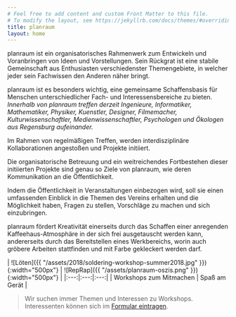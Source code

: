 ```yaml
---
# Feel free to add content and custom Front Matter to this file.
# To modify the layout, see https://jekyllrb.com/docs/themes/#overriding-theme-defaults
title: planraum
layout: home
---
```


planraum ist ein organisatorisches Rahmenwerk zum Entwickeln und Voranbringen von Ideen und Vorstellungen. Sein Rückgrat ist eine stabile Gemeinschaft aus Enthusiasten verschiedenster Themengebiete, in welcher jeder sein Fachwissen den Anderen näher bringt.

planraum ist es besonders wichtig, eine gemeinsame Schaffensbasis für Menschen unterschiedlicher Fach- und Interessensbereiche zu bieten. _Innerhalb von planraum treffen derzeit Ingenieure, Informatiker, Mathematiker, Physiker, Kuenstler, Designer, Filmemacher, Kulturwissenschaftler, Medienwissenschaftler, Psychologen und Ökologen aus Regensburg aufeinander._

Im Rahmen von regelmäßigen Treffen, werden interdisziplinäre Kollaborationen angestoßen und Projekte initiiert.

Die organisatorische Betreuung und ein weitreichendes Fortbestehen dieser initiierten Projekte sind genau so Ziele von planraum, wie deren Kommunikation an die Öffentlichkeit.

Indem die Öffentlichkeit in Veranstaltungen einbezogen wird, soll sie einen umfassenden Einblick in die Themen des Vereins erhalten und die Möglichkeit haben, Fragen zu stellen, Vorschläge zu machen und sich einzubringen.

planraum fördert Kreativität einerseits durch das Schaffen einer anregenden Kaffeehaus-Atmosphäre in der sich frei ausgetauscht werden kann, andererseits durch das Bereitstellen eines Werkbereichs, worin auch gröbere Arbeiten stattfinden und mit Farbe gekleckert werden darf. 

| ![Löten]({{ "/assets/2018/soldering-workshop-summer2018.jpg" }}){:width="500px"} | ![RepRap]({{ "/assets/planraum-oszis.png" }}){:width="500px"} |
|:---:|:---:|:---:|
| Workshops zum Mitmachen | Spaß am Gerät |

> Wir suchen immer Themen und Interessen zu Workshops. Interessenten können sich im [Formular eintragen](http://workshops.planraum.org).
